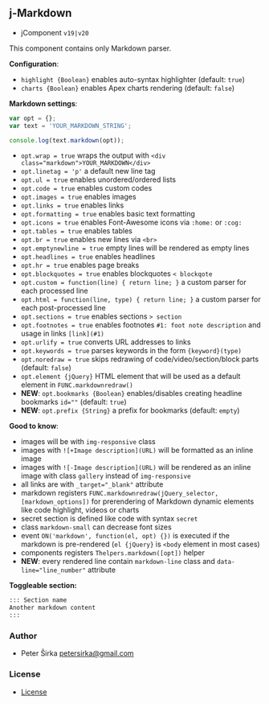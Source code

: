 ## j-Markdown

- jComponent `v19|v20`

This component contains only Markdown parser.

__Configuration__:

- `highlight {Boolean}` enables auto-syntax highlighter (default: `true`)
- `charts {Boolean}` enables Apex charts rendering (default: `false`)

__Markdown settings__:

```js
var opt = {};
var text = 'YOUR_MARKDOWN_STRING';

console.log(text.markdown(opt));
```

- `opt.wrap = true` wraps the output with `<div class="markdown">YOUR_MARKDOWN</div>`
- `opt.linetag = 'p'` a default new line tag
- `opt.ul = true` enables unordered/ordered lists
- `opt.code = true` enables custom codes
- `opt.images = true` enables images
- `opt.links = true` enables links
- `opt.formatting = true` enables basic text formatting
- `opt.icons = true` enables Font-Awesome icons via `:home:` or `:cog:`
- `opt.tables = true` enables tables
- `opt.br = true` enables new lines via `<br>`
- `opt.emptynewline = true` empty lines will be rendered as empty lines
- `opt.headlines = true` enables headlines
- `opt.hr = true` enables page breaks
- `opt.blockquotes = true` enables blockquotes `< blockqote`
- `opt.custom = function(line) { return line; }` a custom parser for each processed line
- `opt.html = function(line, type) { return line; }` a custom parser for each post-processed line
- `opt.sections = true` enables sections `> section`
- `opt.footnotes = true` enables footnotes `#1: foot note description` and usage in links `[link](#1)`
- `opt.urlify = true` converts URL addresses to links
- `opt.keywords = true` parses keywords in the form `{keyword}(type)`
- `opt.noredraw = true` skips redrawing of code/video/section/block parts (default: `false`)
- `opt.element {jQuery}` HTML element that will be used as a default element in `FUNC.markdownredraw()`
- __NEW__: `opt.bookmarks {Boolean}` enables/disables creating headline bookmarks `id=""` (default: `true`)
- __NEW__: `opt.prefix {String}` a prefix for bookmarks (default: `empty`)

__Good to know__:

- images will be with `img-responsive` class
- images with `![+Image description](URL)` will be formatted as an inline image
- images with `![-Image description](URL)` will be rendered as an inline image with class `gallery` instead of `img-responsive`
- all links are with `_target="_blank"` attribute
- markdown registers `FUNC.markdownredraw(jQuery_selector, [markdown_options])` for prerendering of Markdown dynamic elements like code highlight, videos or charts
- secret section is defined like code with syntax `secret`
- class `markdown-small` can decrease font sizes
- event `ON('markdown', function(el, opt) {})` is executed if the markdown is pre-rendered (`el {jQuery}` is `<body` element in most cases)
- components registers `Thelpers.markdown([opt])` helper
- __NEW__: every rendered line contain `markdown-line` class and `data-line="line_number"` attribute

__Toggleable section:__

```html
::: Section name
Another markdown content
:::
```

### Author

- Peter Širka <petersirka@gmail.com>

### License

- [License](https://www.totaljs.com/license/)
